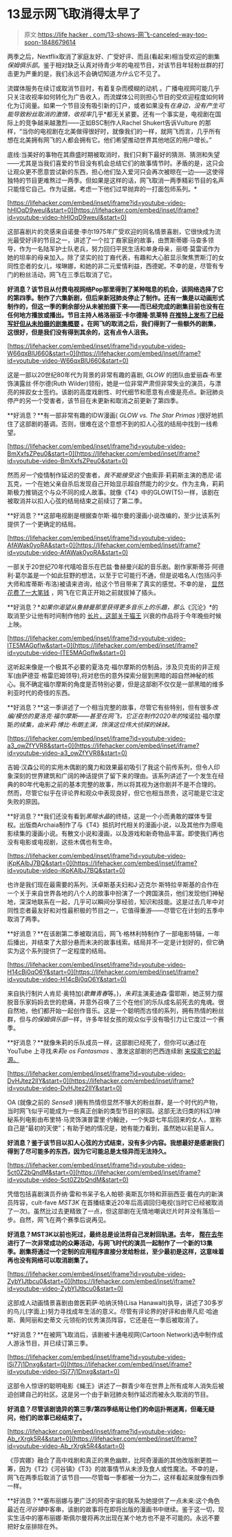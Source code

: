 # 13显示网飞取消得太早了

> 原文:[https://life hacker . com/13-shows-网飞-canceled-way-too-soon-1848679614](https://lifehacker.com/13-shows-netflix-canceled-way-too-soon-1848679614)

两季之后，Nextflix取消了家庭友好、广受好评、而且(看起来)相当受欢迎的剧集*保姆俱乐部*。鉴于相对缺乏认真对待青少年的电视节目，对该节目年轻粉丝群的打击更为严重的是，我们永远不会确切知道*为什么*它不见了。

流媒体服务在续订或取消节目时，有着复杂而模糊的动机 。广播电视网可能几乎只关注收视率如何转化为广告收入，而流媒体公司则担心节目的受欢迎程度如何转化为订阅量。如果一个节目没有吸引新的订户，或者如果没有*在身边，没有产生可能导致粉丝取消的激情，收视率*几乎*都无关紧要。还有一个事实是，电视剧在国际上的竞争越来越激烈——正如BSC制作人Rachel Shukert告诉Vulture 的那样，“当你的电视剧在北美做得很好时，就像我们的一样，就网飞而言，几乎所有想在北美拥有网飞的人都会拥有它。他们希望推动世界其他地区的用户增长。”

底线:当美好的事物在其鼎盛时期被取消时，我们只剩下最好的猜测、猜测和失望——尤其是当我们喜爱的节目没有机会总结它们的故事情节时。矛盾的是，这只会让观众更不愿意尝试新的东西，担心他们坠入爱河只会再次被晾在一边——这使得独特的节目更难熬过一两季。但如果是这样的话，网飞取消一两季精彩节目的名声只能怪它自己。作为证据，考虑一下他们过早抛弃的一打面包师系列。*

 [https://lifehacker.com/embed/inset/iframe?id=youtube-video-hHlOqD9weuI&start=0](https://lifehacker.com/embed/inset/iframe?id=youtube-video-hHlOqD9weuI&start=0) 

这部喜剧片的灵感来自诺曼·李尔1975年广受欢迎的同名情景喜剧，它很快成为流光最受好评的节目之一，讲述了一个拉丁裔家庭的故事，由贾斯蒂娜·马查多领导，作为一名陆军护士队老兵，努力回归平民生活和单身母亲，丽塔·莫雷诺作为她的坦率的母亲加入。除了坚实的拉丁裔代表，有趣和大心脏显示聚焦贾斯汀的女同性恋者的女儿，埃琳娜，和她的非二元爱情利益，西德妮。不幸的是，尽管有专门的粉丝活动，网飞在三季后取消了它。

**好消息？该节目从付费电视网络Pop那里得到了某种喘息的机会，该网络选择了它的第四季。制作了六集新剧，但后来新冠肺炎停止了制作。还有一集是以动画形式制作的，但这一季的剩余部分从未被拍摄下来——而已经完成的剧集目前也没有在任何地方播放或播出。节目主持人格洛丽亚·卡尔德隆·凯莱特 [在推特上发布了已经写好但从未拍摄的剧集概要](https://twitter.com/everythingloria/status/1338891571626971137) 。在网飞的取消之后，我们得到了一些额外的剧集，这很好，但是我们没有得到其余的，这有点令人沮丧。**

 [https://lifehacker.com/embed/inset/iframe?id=youtube-video-W66qxBlU660&start=0](https://lifehacker.com/embed/inset/iframe?id=youtube-video-W66qxBlU660&start=0) 

这是一部以20世纪80年代为背景的非常有趣的喜剧, *GLOW* 的团队由爱丽森·布里饰演露丝·怀尔德(Ruth Wilder)领衔，她是一位非常严肃但非常失业的演员，与漂亮的摔跤女士签约。该剧的高度戏剧性、时代细节和愿意有点傻是亮点。新冠肺炎停产的另一个受害者，该节目在未更新和取消之前更新了第四季。

**好消息？**有一部非常有趣的IDW漫画( *GLOW vs. The Star Primas* )很好地抓住了这部剧的基调。否则，很难在这个意想不到的扣人心弦的结局中找到一线希望。

 [https://lifehacker.com/embed/inset/iframe?id=youtube-video-BmXxfsZPeu0&start=0](https://lifehacker.com/embed/inset/iframe?id=youtube-video-BmXxfsZPeu0&start=0) 

然而*另一个*疫情制作延迟的受害者，*我不能接受这个*由索菲·莉莉斯主演的悉尼·诺瓦克，一个在她父亲自杀后发现自己开始显示超自然能力的少女。作为主角，莉莉斯极力推销这个与众不同的成人故事。就像《T4》中的GLOW(T5)一样，该剧在被取消并以扣人心弦的结局结束之前续订了第二季。

**好消息？**这部电视剧是根据查尔斯·福尔曼的漫画小说改编的，至少比该系列提供了一个更确定的结局。

 [https://lifehacker.com/embed/inset/iframe?id=youtube-video-AfAWak0yoRA&start=0](https://lifehacker.com/embed/inset/iframe?id=youtube-video-AfAWak0yoRA&start=0) 

一部关于20世纪70年代嘻哈音乐在巴兹·鲁赫曼兴起的音乐剧。剧作家斯蒂芬·阿德利·葛尔盖是一个如此狂野的想法，以至于它可能行不通，但是说唱名人(包括闪手大师和库蒂斯·布洛)被请来咨询，给这个节目带来了真实的感觉。不幸的是， [显然花费了一大笔钱](https://www.esquire.com/entertainment/tv/news/a55267/why-netflix-canceled-the-get-down/) ，网飞在它真正开始之前就拔掉了插头。

**好消息？**如果你渴望从鲁赫曼那里获得更多音乐上的乐趣，那么*《沉沦》*的取消至少让他有时间制作他的 [长片，这部关于猫王](https://www.youtube.com/watch?v=wBDLRvjHVOY&ab_channel=WarnerBros.Pictures) 兴衰的作品将于今年晚些时候上映。

 [https://lifehacker.com/embed/inset/iframe?id=youtube-video-lTE5MAGpflw&start=0](https://lifehacker.com/embed/inset/iframe?id=youtube-video-lTE5MAGpflw&start=0) 

这听起来像是一个极其不必要的夏洛克·福尔摩斯的仿制品，涉及贝克街的非正规军(由萨德亚·格雷厄姆领导),将对悲伤的意外探索分层到黑暗的超自然神秘的核心。我不确定福尔摩斯的角度是否特别必要，但是这部剧不仅仅是一部黑暗的维多利亚时代的奇怪的东西。

**好消息？**这一季讲述了一个相当完整的故事，尽管它有些特别，但有很多*改编/模仿的夏洛克·福尔摩斯——甚至在网飞，它正在制作2020年的*埃诺拉·福尔摩斯*的续集，由米莉·博比·布朗主演，饰演这位伟大侦探的妹妹。*

 [https://lifehacker.com/embed/inset/iframe?id=youtube-video-a3_owZfYVR8&start=0](https://lifehacker.com/embed/inset/iframe?id=youtube-video-a3_owZfYVR8&start=0) 

吉姆·汉森公司的实用木偶剧的魔力和效果最初吸引了我这个前传系列，但令人印象深刻的世界建筑和广阔的神话提供了留下来的理由。该系列讲述了一个发生在经典的80年代电影之前的基本完整的故事，所以将其视为迷你剧并不是不合理的。然而，尽管它似乎在评论界和观众中表现良好，但它也相当昂贵，这可能是它注定失败的原因。

**好消息？**我们还没有看到*黑暗水晶*的终结，这是一个小而勇敢的媒体专营权。出版商Archaia制作了与《T4》抵抗时代相关的漫画小说，以及其他作为原电影续集的漫画小说。有散文小说和漫画，以及游戏和新奇物品丰富。即使我们再也没有电影或电视剧，这些木偶也有生命。

 [https://lifehacker.com/embed/inset/iframe?id=youtube-video-iKpKAlbJ7BQ&start=0](https://lifehacker.com/embed/inset/iframe?id=youtube-video-iKpKAlbJ7BQ&start=0) 

也许是我们现在最需要的系列，沃卓斯基夫妇和J·迈克尔·斯特拉辛斯基的合作在一个关于来自世界各地的八个人的故事中扮演了一个跨国演员，他们发现他们神秘地，深深地联系在一起，几乎可以瞬间分享经验，知识和技能。这是过去几年中对同性恋者最友好和对性最积极的节目之一，它值得重游——尽管它在计划的五季中取消了两季。

**好消息？**在该剧第二季被取消后，网飞·格林利特制作了一部电影特辑，一年后播出，并结束了大部分悬而未决的故事线索。结局并不一定是计划好的，但它确实为这个系列提供了一定程度的结局。

 [https://lifehacker.com/embed/inset/iframe?id=youtube-video-H14cBj0qO6Y&start=0](https://lifehacker.com/embed/inset/iframe?id=youtube-video-H14cBj0qO6Y&start=0) 

来自执行制片人肯尼·奥特加(*歌舞青春*等。)，*朱莉*主演麦迪森·雷耶斯，她正努力摆脱音乐家妈妈去世的悲痛，并意外召唤了三个在他们的乐队成名前死去的鬼魂。很自然地，他们都开始一起创作音乐。这是一个聪明而古怪的系列，拥有热情的粉丝群，但与*的保姆俱乐部*一样，许多年轻女孩的观众似乎没有吸引力让它度过一个赛季。

**好消息？**就像朱莉的乐队成员一样，这部剧已经死了，但你可以通过在YouTube 上寻找*朱莉e os Fantasmas* 、激发这部剧的巴西连续剧 [来探索它的起源。](https://www.youtube.com/watch?v=y32CnI7Gjz4&ab_channel=Alice)

 [https://lifehacker.com/embed/inset/iframe?id=youtube-video-DvHJtez2IlY&start=0](https://lifehacker.com/embed/inset/iframe?id=youtube-video-DvHJtez2IlY&start=0) 

OA (就像之前的 *Sense8* )拥有热情但显然不够大的粉丝群，是一个时代的产物，当时网飞似乎可能成为一些真正创新的类型节目的家园。这部无法归类的科幻/神秘系列电影由布里特·马灵饰演普雷里·约翰逊，一个失踪七年后回来的女人，宣称自己是“最初的天使”；有助于她的情况是，她有能力看到，虽然她以前是盲人。

**好消息？鉴于该节目以扣人心弦的方式结束，没有多少内容。我想最好是感谢我们得到了尽可能多的东西，因为它可能总是太怪异而无法持久。**

 [https://lifehacker.com/embed/inset/iframe?id=youtube-video-5ct0Z2bQndM&start=0](https://lifehacker.com/embed/inset/iframe?id=youtube-video-5ct0Z2bQndM&start=0) 

凭借包括喜剧演员乔纳·雷和书呆子名人帕顿·奥斯瓦尔特和菲丽西亚·戴在内的新演员阵容，cult-fave *MST3K* 在首播结束近20年后高调回归电视(当时它已经被取消了一次)。虽然比过去更精致了一点，但这部剧在无情地嘲讽烂片时并没有落后一步。自然，网飞在两个赛季后说再见。

**好消息？MST3K以前也死过，最终总是设法将自己发射回轨道。去年， [帮在去年](https://www.kickstarter.com/projects/mst3k/makemoremst3k/) 进行了一次非常成功的众筹活动，与网飞时代的演员一起制作了一个新的13集季。剧集将通过一个定制的应用程序直接分发给粉丝，至少最初是这样，这意味着再也没有网络可以取消剧集了。**

 [https://lifehacker.com/embed/inset/iframe?id=youtube-video-ZybYIJtbcu0&start=0](https://lifehacker.com/embed/inset/iframe?id=youtube-video-ZybYIJtbcu0&start=0) 

这部成人动画情景喜剧由兽医莉萨·哈纳沃特(Lisa Hanawalt)执导，讲述了30多岁的鸟儿(字面上)努力寻找成年生活的意义。尽管有评论界的好评和由蒂凡尼·哈迪斯、黄阿丽和史蒂文·元领衔的优秀演员阵容，它还是在一季后被取消了。

**好消息？**在被网飞取消后，该剧被卡通电视网(Cartoon Network)选中制作成人游泳节目，并已续订第三季。

 [https://lifehacker.com/embed/inset/iframe?id=youtube-video-lSj77j1Dnxg&start=0](https://lifehacker.com/embed/inset/iframe?id=youtube-video-lSj77j1Dnxg&start=0) 

这部令人惊讶的聪明电影《蝇王》讲述了一群青少年在世界上所有成年人消失后被迫创建自己的社区。这是另一个由于新冠肺炎制作延迟而被永久取消的节目。

**好消息？尽管该剧诡异的第三季/第四季结局让他们的命运扑朔迷离，但毫无疑问，他们的故事已经结束了。**

 [https://lifehacker.com/embed/inset/iframe?id=youtube-video-Ab_rXrgk5R4&start=0](https://lifehacker.com/embed/inset/iframe?id=youtube-video-Ab_rXrgk5R4&start=0) 

《莎宾娜》融合了高中戏剧和真正的黑色幽默，比阿奇漫画的其他改版剧更胜一筹，因为《T2》《河谷镇》《T3》的故事情节从未涉及食人或性魔法。不幸的是，网飞在两季后取消了该节目——尽管每一季都被一分为二，这样看起来就像有四季一样。

**好消息？**塞布丽娜与更广泛的阿奇宇宙的联系为她提供了一点未来:这个角色最近在*河谷镇*中客串，该剧的故事将在即将出版的漫画书中继续。鉴于这一切，现实生活中的塞布丽娜·斯佩尔曼将再次出现在某个地方也不是不可能的。永远不要把好女巫排除在外。